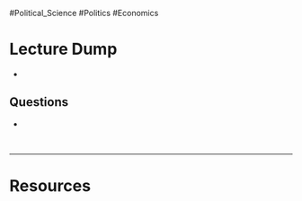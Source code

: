 #Political_Science #Politics #Economics
# Lecture Dump 
- 


## Questions
- 



 &emsp;

---
# Resources 